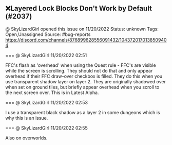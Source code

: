 ## ❌Layered Lock Blocks Don't Work by Default (#2037)
@ SkyLizardGirl opened this issue on 11/20/2022
Status: unknown
Tags: Open,Unassigned
Source: #bug-reports https://discord.com/channels/876899628556091432/1043720170138509404


=== @ SkyLizardGirl 11/20/2022 02:51

FFC's flash as 'overhead' when using the Quest rule - FFC's are visible while the screen is scrolling. They should not do that and only appear overhead if their FFC draw-over checkbox is filled. They do this when you use transparent shadow layer on layer 2. They are originally shadowed over when set on ground tiles, but briefly appear overhead when you scroll to the next screen over.
This is in Latest Alpha.

=== @ SkyLizardGirl 11/20/2022 02:53

I use a transparent black shadow as a layer 2 in some dungeons which is why this is an issue.

=== @ SkyLizardGirl 11/20/2022 02:55

Also on overworlds.
